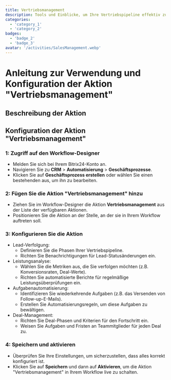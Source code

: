 ```yaml
---
title: Vertriebsmanagement
description: Tools und Einblicke, um Ihre Vertriebspipeline effektiv zu verwalten.
categories: 
  - 'category_1'
  - 'category_2'
badges: 
  - 'badge_2'
  - 'badge_3'
avatar: '/activities/SalesManagement.webp'
---
```


# Anleitung zur Verwendung und Konfiguration der Aktion "Vertriebsmanagement"

## Beschreibung der Aktion

## **Konfiguration der Aktion "Vertriebsmanagement"**

### 1: Zugriff auf den Workflow-Designer
- Melden Sie sich bei Ihrem Bitrix24-Konto an.
- Navigieren Sie zu **CRM** > **Automatisierung** > **Geschäftsprozesse**.
- Klicken Sie auf **Geschäftsprozess erstellen** oder wählen Sie einen bestehenden aus, um ihn zu bearbeiten.

### 2: Fügen Sie die Aktion "Vertriebsmanagement" hinzu
- Ziehen Sie im Workflow-Designer die Aktion **Vertriebsmanagement** aus der Liste der verfügbaren Aktionen.
- Positionieren Sie die Aktion an der Stelle, an der sie in Ihrem Workflow auftreten soll.

### 3: Konfigurieren Sie die Aktion
- Lead-Verfolgung:
  - Definieren Sie die Phasen Ihrer Vertriebspipeline.
  - Richten Sie Benachrichtigungen für Lead-Statusänderungen ein.
- Leistungsanalyse:
  - Wählen Sie die Metriken aus, die Sie verfolgen möchten (z.B. Konversionsraten, Deal-Werte).
  - Richten Sie automatisierte Berichte für regelmäßige Leistungsüberprüfungen ein.
- Aufgabenautomatisierung:
  - Identifizieren Sie wiederkehrende Aufgaben (z.B. das Versenden von Follow-up-E-Mails).
  - Erstellen Sie Automatisierungsregeln, um diese Aufgaben zu bewältigen.
- Deal-Management:
  - Richten Sie Deal-Phasen und Kriterien für den Fortschritt ein.
  - Weisen Sie Aufgaben und Fristen an Teammitglieder für jeden Deal zu.

### 4: Speichern und aktivieren
- Überprüfen Sie Ihre Einstellungen, um sicherzustellen, dass alles korrekt konfiguriert ist.
- Klicken Sie auf **Speichern** und dann auf **Aktivieren**, um die Aktion "Vertriebsmanagement" in Ihrem Workflow live zu schalten.